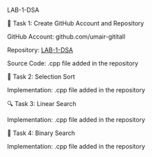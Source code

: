 LAB-1-DSA

📌 Task 1: Create GitHub Account and Repository

GitHub Account: github.com/umair-gititall

Repository: [LAB-1-DSA](https://github.com/umair-gititall/LAB-1-DSA)

Source Code: .cpp file added in the repository

🔢 Task 2: Selection Sort

Implementation: .cpp file added in the repository

🔍 Task 3: Linear Search

Implementation: .cpp file added in the repository

🔎 Task 4: Binary Search

Implementation: .cpp file added in the repository